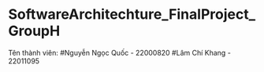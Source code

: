 # SoftwareArchitechture_FinalProject_GroupH
Tên thành viên:
#Nguyễn Ngọc Quốc - 22000820
#Lâm Chí Khang - 22011095
